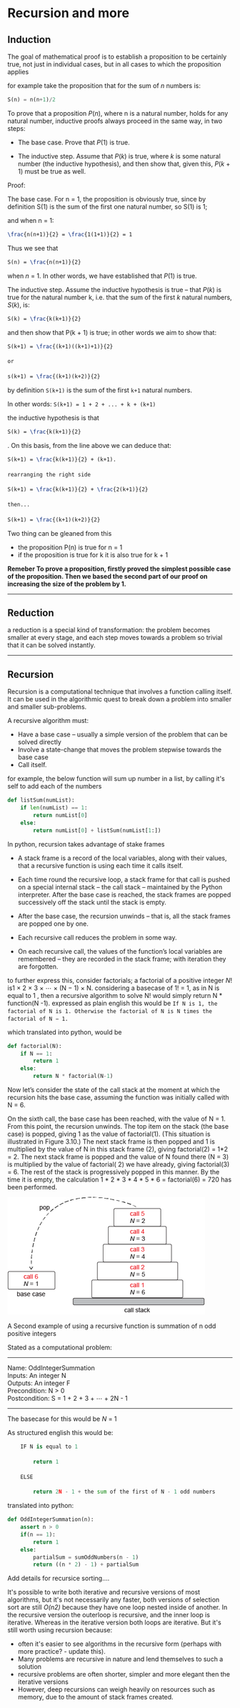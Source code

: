 
# Recursion and more

## Induction

The goal of mathematical proof is to establish a proposition to be certainly true, not just in individual cases, but in all cases to which the proposition applies

for example take the proposition that for the sum of _n_ numbers is:

``` python
S(n) = n(n+1)/2
```

To prove that a proposition _P_(_n_), where n is a natural number, holds for any natural number, inductive proofs always proceed in the same way, in two steps:

- The base case. Prove that _P_(1) is true.

- The inductive step. Assume that _P_(_k_) is true, where _k_ is some natural number (the inductive hypothesis), and then show that, given this, _P_(_k_ + 1) must be true as well.

Proof:

The base case. For n = 1, the proposition is obviously true, since by definition S(1) is the sum of the first one natural number, so S(1) is 1;

and when n = 1:

```tex
\frac{n(n+1)}{2} = \frac{1(1+1)}{2} = 1
```

Thus we see that

```tex
S(n) = \frac{n(n+1)}{2}
```

when _n_ = 1. In other words, we have established that _P_(1) is true.

The inductive step. Assume the inductive hypothesis is true – that _P_(_k_) is true for the natural number k, i.e. that the sum of the first _k_ natural numbers, _S_(_k_), is:

```tex
S(k) = \frac{k(k+1)}{2}
```

and then show that P(k + 1) is true; in other words we aim to show that:

```tex
S(k+1) = \frac{(k+1)((k+1)+1)}{2}

or

s(k+1) = \frac{(k+1)(k+2)}{2}
```

by definition  ```S(k+1)``` is the sum of the first ```k+1``` natural numbers. 

In other words:
```S(k+1) = 1 + 2 + ... + k + (k+1)```

the  inductive hypothesis is that

```tex
S(k) = \frac{k(k+1)}{2}
```

 . On this basis, from the line above we can deduce that:

 ``` tex
S(k+1) = \frac{k(k+1)}{2} + (k+1).

rearranging the right side

S(k+1) = \frac{k(k+1)}{2} + \frac{2(k+1)}{2}

then...

S(k+1) = \frac{(k+1)(k+2)}{2}
 ```

Two thing can be gleaned from this

- the proposition P(n) is true for n = 1
- if the proposition is true for k it is also true for k + 1

**Remeber To prove a proposition, firstly proved the simplest possible case of the proposition. Then we based the second part of our proof on increasing the size of the problem by 1.**

---

## Reduction

a reduction is a special kind of transformation: the problem becomes smaller at every stage, and each step moves towards a problem so trivial that it can be solved instantly.

---

## Recursion

Recursion is a computational technique that involves a function calling itself. It can be used in the algorithmic quest to break down a problem into smaller and smaller sub-problems.

A recursive algorithm must:

- Have a base case – usually a simple version of the problem that can be solved directly
- Involve a state-change that moves the problem stepwise towards the base case
- Call itself.

for example, the below function will sum up number in a list, by calling it's self to add each of the numbers

```python
def listSum(numList):
    if len(numList) == 1:
        return numList[0]
    else:
        return numList[0] + listSum(numList[1:])
```

In python, recursion takes advantage of stake frames

- A stack frame is a record of the local variables, along with their values, that a recursive function is using each time it calls itself.

- Each time round the recursive loop, a stack frame for that call is pushed on a special internal stack – the call stack – maintained by the Python interpreter. After the base case is reached, the stack frames are popped successively off the stack until the stack is empty.

- After the base case, the recursion unwinds – that is, all the stack frames are popped one by one.

- Each recursive call reduces the problem in some way.

- On each recursive call, the values of the function’s local variables are remembered – they are recorded in the stack frame; with iteration they are forgotten.

to further express this, consider factorials; a factorial of a positive integer _N_! is1 × 2 × 3 × ⋯ × (N − 1) × N. considering a basecase of 1! = 1, as in N is equal to 1 , then a recursive algorithm to solve N! would simply return N * function(N -1). expressed as plain english this would be ```If N is 1, the factorial of N is 1. Otherwise the factorial of N is N times the factorial of N − 1.```

which translated into python, would be

```python
def factorial(N):
    if N == 1:
        return 1
    else:
        return N * factorial(N-1)
```
Now let’s consider the state of the call stack at the moment at which the recursion hits the base case, assuming the function was initially called with N = 6.

On the sixth call, the base case has been reached, with the value of N = 1. From this point, the recursion unwinds. The top item on the stack (the base case) is popped, giving 1 as the value of factorial(1). (This situation is illustrated in Figure 3.10.) The next stack frame is then popped and 1 is multiplied by the value of N in this stack frame (2), giving factorial(2) = 1*2 = 2. The next stack frame is popped and the value of N found there (N = 3) is multiplied by the value of factorial( 2) we have already, giving factorial(3) = 6. The rest of the stack is progressively popped in this manner. By the time it is empty, the calculation 1 * 2 * 3 * 4 * 5 * 6 = factorial(6) = 720 has been performed.

![Factorial Stack Frame](./images/FactorialStackFrame.png)

A Second example of using a  recursive function is summation of n odd positive integers

Stated as a computational problem:

---

Name: OddIntegerSummation  
Inputs: An integer N  
Outputs: An integer F  
Precondition: N > 0  
Postcondition: S = 1 + 2 + 3 + ⋯ + 2N - 1

---

The basecase for this would be _N_ = 1

As structured english this would be:

```python
    IF N is equal to 1

        return 1

    ELSE

        return 2N - 1 + the sum of the first of N - 1 odd numbers
```

translated into python:

```python
def OddIntegerSummation(n):
    assert n > 0
    if(n == 1):
        return 1
    else:
        partialSum = sumOddNumbers(n - 1)
        return ((n * 2) - 1) + partialSum
```

Add details for recursice sorting....

It's possible to write both iterative and recursive versions of most algorithms, but it's not necessarily any faster, both versions of selection sort are still _O(n2)_
because they have one loop nested inside of another. In the recursive version the outerloop is recursive, and the inner loop is iterative. Whereas in the iterative version both loops are iterative. But it's still worth using recursion because:

- often it's easier to see algorithms in the recursive form (perhaps with more practice? - update this).
- Many problems are recursive in nature and lend themselves to such a solution
- recursive problems are often shorter, simpler and more elegant then the iterative versions
- However, deep recursions can weigh heavily on resources such as memory, due to the amount of stack frames created.



